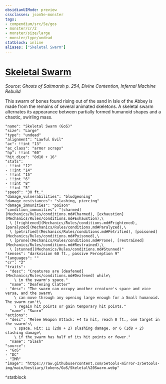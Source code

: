 ```yaml
---
obsidianUIMode: preview
cssclasses: json5e-monster
tags:
- compendium/src/5e/gos
- monster/cr/2
- monster/size/large
- monster/type/undead
statblock: inline
aliases: ["Skeletal Swarm"]
---
```

# [Skeletal Swarm](Mechanics\bestiary\undead/skeletal-swarm-gos.md)
*Source: Ghosts of Saltmarsh p. 254, Divine Contention, Infernal Machine Rebuild*  

This swarm of bones found rising out of the sand in Isle of the Abbey is made from the remains of several animated skeletons. A skeletal swarm alternates its appearance between partially formed humanoid shapes and a chaotic, swirling mass.

```statblock
"name": "Skeletal Swarm (GoS)"
"size": "Large"
"type": "undead"
"alignment": "Lawful Evil"
"ac": !!int "13"
"ac_class": "armor scraps"
"hp": !!int "60"
"hit_dice": "8d10 + 16"
"stats":
- !!int "12"
- !!int "14"
- !!int "15"
- !!int "6"
- !!int "8"
- !!int "5"
"speed": "30 ft."
"damage_vulnerabilities": "bludgeoning"
"damage_resistances": "slashing, piercing"
"damage_immunities": "poison"
"condition_immunities": "[charmed](Mechanics/Rules/conditions.md#Charmed), [exhaustion](Mechanics/Rules/conditions.md#Exhaustion),\
  \ [frightened](Mechanics/Rules/conditions.md#Frightened), [paralyzed](Mechanics/Rules/conditions.md#Paralyzed),\
  \ [petrified](Mechanics/Rules/conditions.md#Petrified), [poisoned](Mechanics/Rules/conditions.md#Poisoned),\
  \ [prone](Mechanics/Rules/conditions.md#Prone), [restrained](Mechanics/Rules/conditions.md#Restrained),\
  \ [stunned](Mechanics/Rules/conditions.md#Stunned)"
"senses": "darkvision 60 ft., passive Perception 9"
"languages": ""
"cr": "2"
"traits":
- "desc": "Creatures are [deafened](Mechanics/Rules/conditions.md#Deafened) while\
    \ in the swarm's space."
  "name": "Deafening Clatter"
- "desc": "The swarm can occupy another creature's space and vice versa, and the swarm\
    \ can move through any opening large enough for a Small humanoid. The swarm can't\
    \ regain hit points or gain temporary hit points."
  "name": "Swarm"
"actions":
- "desc": "Melee Weapon Attack: +4 to hit, reach 0 ft., one target in the swarm's\
    \ space. Hit: 11 (2d8 + 2) slashing damage, or 6 (1d8 + 2) slashing damage\
    \ if the swarm has half of its hit points or fewer."
  "name": "Slash"
"source":
- "GoS"
- "DC"
- "IMR"
"image": "https://raw.githubusercontent.com/5etools-mirror-3/5etools-img/main/bestiary/tokens/GoS/Skeletal%20Swarm.webp"
```
^statblock